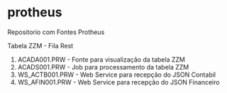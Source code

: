# protheus
Repositorio com Fontes Protheus

Tabela ZZM - Fila Rest

1) ACADA001.PRW  - Fonte para visualização da tabela ZZM
2) ACADS001.PRW  - Job para processamento da tabela ZZM
3) WS_ACTB001.PRW - Web Service para recepção do JSON Contabil
4) WS_AFIN001.PRW - Web Service para recepção do JSON Financeiro
